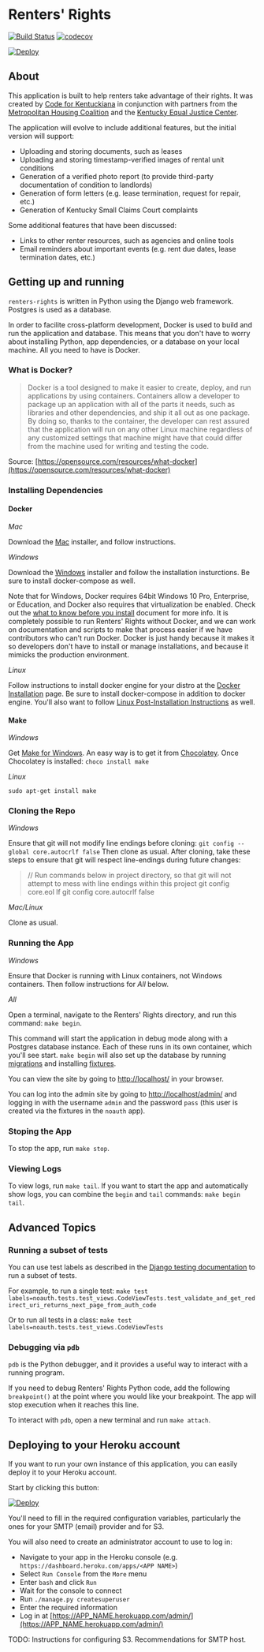 Renters' Rights
===============

[![Build Status](https://travis-ci.com/codeforkyana/renters-rights.svg?branch=master)](https://travis-ci.com/codeforkyana/renters-rights) [![codecov](https://codecov.io/gh/codeforkyana/renters-rights/branch/master/graph/badge.svg)](https://codecov.io/gh/codeforkyana/renters-rights)

[![Deploy](https://www.herokucdn.com/deploy/button.svg)](https://heroku.com/deploy)

About
-----------------
This application is built to help renters take advantage of their rights.
It was created by [Code for Kentuckiana](https://codeforkentuckiana.org) in conjunction with partners from the [Metropolitan Housing Coalition](http://www.metropolitanhousing.org) and the [Kentucky Equal Justice Center](https://www.kyequaljustice.org).

The application will evolve to include additional features, but the initial version will support:

* Uploading and storing documents, such as leases
* Uploading and storing timestamp-verified images of rental unit conditions
* Generation of a verified photo report (to provide third-party documentation of condition to landlords)
* Generation of form letters (e.g. lease termination, request for repair, etc.)
* Generation of Kentucky Small Claims Court complaints

Some additional features that have been discussed:

* Links to other renter resources, such as agencies and online tools
* Email reminders about important events (e.g. rent due dates, lease termination dates, etc.)    

Getting up and running
-----------------
`renters-rights` is written in Python using the Django web framework. Postgres is used as a database.

In order to facilite cross-platform development, Docker is used to build and run the application and database. This means that you don't have to worry about installing Python, app dependencies, or a database on your local machine. All you need to have is Docker.

### What is Docker?
> Docker is a tool designed to make it easier to create, deploy, and run applications by using containers. Containers allow a developer to package up an application with all of the parts it needs, such as libraries and other dependencies, and ship it all out as one package. By doing so, thanks to the container, the developer can rest assured that the application will run on any other Linux machine regardless of any customized settings that machine might have that could differ from the machine used for writing and testing the code.
 
Source: [https://opensource.com/resources/what-docker](https://opensource.com/resources/what-docker)

### Installing Dependencies

#### Docker
*Mac*

Download the [Mac](https://store.docker.com/editions/community/docker-ce-desktop-mac) installer, and follow instructions.

*Windows*

Download the [Windows](https://store.docker.com/editions/community/docker-ce-desktop-windows) installer and follow the installation insturctions.  Be sure to install docker-compose as well.

Note that for Windows, Docker requires 64bit Windows 10 Pro, Enterprise, or Education, and Docker also requires that virtualization be enabled. Check out the [what to know before you install](https://docs.docker.com/docker-for-windows/install/#what-to-know-before-you-install) document for more info. It is completely possible to run Renters' Rights without Docker, and we can work on documentation and scripts to make that process easier if we have contributors who can't run Docker. Docker is just handy because it makes it so developers don't have to install or manage installations, and because it mimicks the production environment.

*Linux*

Follow instructions to install docker engine for your distro at the [Docker Installation](https://docs.docker.com/engine/install/) page.  Be sure to install docker-compose in addition to docker engine.  You'll also want to follow [Linux Post-Installation Instructions](https://docs.docker.com/engine/install/linux-postinstall/) as well.

#### Make
*Windows*

Get [Make for Windows](http://gnuwin32.sourceforge.net/packages/make.htm).  An easy way is to get it from [Chocolatey](https://chocolatey.org/).  Once Chocolatey is installed:  `choco install make`

*Linux*

`sudo apt-get install make`

### Cloning the Repo
*Windows*

Ensure that git will not modify line endings before cloning:  `git config --global core.autocrlf false`  Then clone as usual.  After cloning, take these steps to ensure that git will respect line-endings during future changes:  

> // Run commands below in project directory, so that git will not attempt to mess with line endings within this project
> git config core.eol lf 
> git config core.autocrlf false

*Mac/Linux*

Clone as usual.

### Running the App
*Windows*

Ensure that Docker is running with Linux containers, not Windows containers.  Then follow instructions for *All* below.

*All*

Open a terminal, navigate to the Renters' Rights directory, and run this command: `make begin`.

This command will start the application in debug mode along with a Postgres database instance. Each of these runs in its own container, which you'll see start. `make begin` will also set up the database by running [migrations](https://docs.djangoproject.com/en/2.1/topics/migrations/) and installing [fixtures](https://docs.djangoproject.com/en/2.1/howto/initial-data/#providing-data-with-fixtures).

You can view the site by going to [http://localhost/](http://localhost/) in your browser.

You can log into the admin site by going to [http://localhost/admin/](http://localhost/admin/) and logging in with the username `admin` and the password `pass` (this user is created via the fixtures in the `noauth` app).

### Stoping the App
To stop the app, run `make stop`.

### Viewing Logs
To view logs, run `make tail`.
If you want to start the app and automatically show logs, you can combine the `begin` and `tail` commands: `make begin tail`.

Advanced Topics
-----------------
### Running a subset of tests
You can use test labels as described in the [Django testing documentation](https://docs.djangoproject.com/en/2.2/topics/testing/overview/#running-tests) to run a subset of tests.

For example, to run a single test:
`make test labels=noauth.tests.test_views.CodeViewTests.test_validate_and_get_redirect_uri_returns_next_page_from_auth_code`

Or to run all tests in a class:
`make test labels=noauth.tests.test_views.CodeViewTests`

### Debugging via `pdb`
`pdb` is the Python debugger, and it provides a useful way to interact with a running program.

If you need to debug Renters' Rights Python code, add the following `breakpoint()` at the point where you would like your breakpoint. The app will stop execution when it reaches this line.

To interact with `pdb`, open a new terminal and run `make attach`.

Deploying to your Heroku account
-----------------
If you want to run your own instance of this application, you can easily deploy it to your Heroku account.

Start by clicking this button:

[![Deploy](https://www.herokucdn.com/deploy/button.svg)](https://heroku.com/deploy)

You'll need to fill in the required configuration variables, particularly the ones for your SMTP (email) provider and for S3.

You will also need to create an administrator account to use to log in:

- Navigate to your app in the Heroku console (e.g. `https://dashboard.heroku.com/apps/<APP NAME>`)
- Select `Run Console` from the `More` menu
- Enter `bash` and click `Run`
- Wait for the console to connect
- Run `./manage.py createsuperuser`
- Enter the required information
- Log in at [https://APP_NAME.herokuapp.com/admin/](https://APP_NAME.herokuapp.com/admin/) 

TODO: Instructions for configuring S3. Recommendations for SMTP host. 
